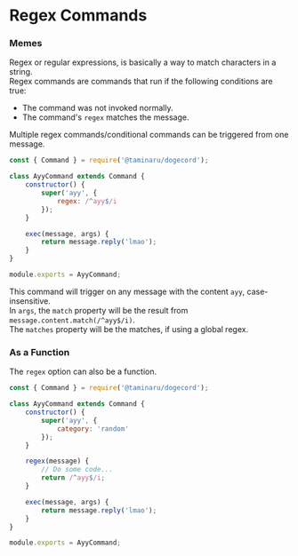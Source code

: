 # Regex Commands

### Memes

Regex or regular expressions, is basically a way to match characters in a string.  
Regex commands are commands that run if the following conditions are true:  
- The command was not invoked normally.
- The command's `regex` matches the message.

Multiple regex commands/conditional commands can be triggered from one message.  

```js
const { Command } = require('@taminaru/dogecord');

class AyyCommand extends Command {
    constructor() {
        super('ayy', {
            regex: /^ayy$/i
        });
    }

    exec(message, args) {
        return message.reply('lmao');
    }
}

module.exports = AyyCommand;
```

This command will trigger on any message with the content `ayy`, case-insensitive.  
In `args`, the `match` property will be the result from `message.content.match(/^ayy$/i)`.  
The `matches` property will be the matches, if using a global regex.  

### As a Function

The `regex` option can also be a function.  

```js
const { Command } = require('@taminaru/dogecord');

class AyyCommand extends Command {
    constructor() {
        super('ayy', {
            category: 'random'
        });
    }

    regex(message) {
        // Do some code...
        return /^ayy$/i;
    }

    exec(message, args) {
        return message.reply('lmao');
    }
}

module.exports = AyyCommand;
```
